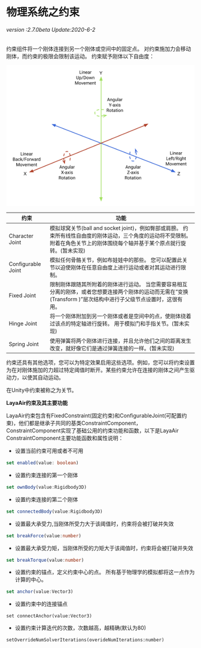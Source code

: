 # 物理系统之约束

###### *version :2.7.0beta   Update:2020-6-2*

约束组件将一个刚体连接到另一个刚体或空间中的固定点。 对约束施加力会移动刚体，而约束的极限会限制该运动。 约束赋予刚体以下自由度：

![](img/DegreesOfFreedom.png)







| 约束                 | 功能                                       |
| ------------------ | ---------------------------------------- |
| Character Joint    | 模拟球窝关节(ball and socket joint)，例如臀部或肩膀。 约束所有线性自由度的刚体运动，三个角度的运动将不受限制。 附着在角色关节上的刚体围绕每个轴并基于某个原点就行旋转。(暂未实现) |
| Configurable Joint | 模拟任何骨骼关节，例如布娃娃中的那些。 您可以配置此关节以迫使刚体在任意自由度上进行运动或者对其运动进行限制。 |
| Fixed Joint        | 限制刚体跟随其所附着的刚体进行运动。 当您需要容易相互分离的刚体，或者您想要连接两个刚体的运动而无需在“变换(Transform )”层次结构中进行子父级节点设置时，这很有用。 |
| Hinge Joint        | 将一个刚体附加到另一个刚体或者是空间中的点，使刚体绕着过该点的特定轴进行旋转。 用于模拟门和手指关节。(暂未实现) |
| Spring Joint       | 使用弹簧将两个刚体进行连接，并且允许他们之间的距离发生改变，就好像它们是通过弹簧连接的一样。(暂未实现) |

约束还具有其他选项，您可以为特定效果启用这些选项。例如，您可以将约束设置为在对刚体施加的力超过特定阈值时断开。某些约束允许在连接的刚体之间产生驱动力，以使其自动运动。

在Unity中约束被称之为关节。



**LayaAir约束及其主要功能**

LayaAir约束包含有FixedConstraint(固定约束)和ConfigurableJoint(可配置约束)，他们都是继承子共同的基类ConstraintComponent，ConstraintComponent实现了基础公用的约束功能和函数，以下是LayaAir ConstraintComponent主要功能函数和属性说明：

- 设置当前约束可用或者不可用

```typescript
set enabled(value: boolean)
```

- 设置约束连接的第一个刚体

```typescript
set ownBody(value:Rigidbody3D)
```

- 设置约束连接的第二个刚体

```typescript
set connectedBody(value:Rigidbody3D)
```

- 设置最大承受力,当刚体所受力大于该阈值时，约束将会被打破并失效

```typescript
set breakForce(value:number)
```

- 设置最大承受力矩，当刚体所受的力矩大于该阈值时，约束将会被打破并失效

```typescript
set breakTorque(value:number)
```

- 设置约束的锚点，定义约束中心的点。 所有基于物理学的模拟都将这一点作为计算的中心。

```typescript
set anchor(value:Vector3)
```

- 设置约束中的连接锚点

```
set connectAnchor(value:Vector3)
```

- 设置约束计算迭代的次数，次数越高，越精确(默认为80)

```
setOverrideNumSolverIterations(overideNumIterations:number)
```


